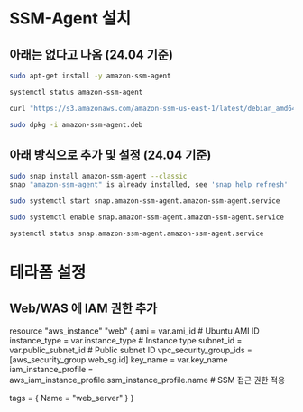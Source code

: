 # SSM-Agent 설치

## 아래는 없다고 나옴 (24.04 기준)

```bash
sudo apt-get install -y amazon-ssm-agent

systemctl status amazon-ssm-agent

curl "https://s3.amazonaws.com/amazon-ssm-us-east-1/latest/debian_amd64/amazon-ssm-agent.deb" -o "amazon-ssm-agent.deb"

sudo dpkg -i amazon-ssm-agent.deb
```

## 아래 방식으로 추가 및 설정 (24.04 기준)

```bash
sudo snap install amazon-ssm-agent --classic
snap "amazon-ssm-agent" is already installed, see 'snap help refresh'

sudo systemctl start snap.amazon-ssm-agent.amazon-ssm-agent.service

sudo systemctl enable snap.amazon-ssm-agent.amazon-ssm-agent.service

systemctl status snap.amazon-ssm-agent.amazon-ssm-agent.service
```

# 테라폼 설정

## Web/WAS 에 IAM 권한 추가

resource "aws_instance" "web" {
  ami                         = var.ami_id                # Ubuntu AMI ID
  instance_type               = var.instance_type         # Instance type
  subnet_id                   = var.public_subnet_id      # Public subnet ID
  vpc_security_group_ids      = [aws_security_group.web_sg.id]
  key_name                    = var.key_name
  iam_instance_profile        = aws_iam_instance_profile.ssm_instance_profile.name  # SSM 접근 권한 적용

  tags = {
    Name = "web_server"
  }
}
